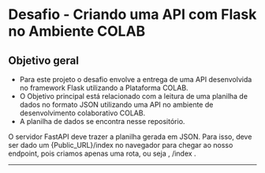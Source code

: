 # Desafio - Criando uma API com Flask no Ambiente COLAB

## Objetivo geral

- Para este projeto o desafio envolve a entrega de uma API desenvolvida no framework Flask utilizando a Plataforma COLAB.
- O Objetivo principal está relacionado com a leitura de uma planilha de dados no formato JSON utilizando uma API no ambiente de desenvolvimento colaborativo COLAB.
- A planilha de dados se encontra nesse repositório.

O servidor FastAPI deve trazer a planilha gerada em JSON. 
Para isso, deve ser dado um {Public_URL}/index no navegador para chegar ao nosso endpoint, pois criamos apenas uma rota, ou seja , /index .

---
